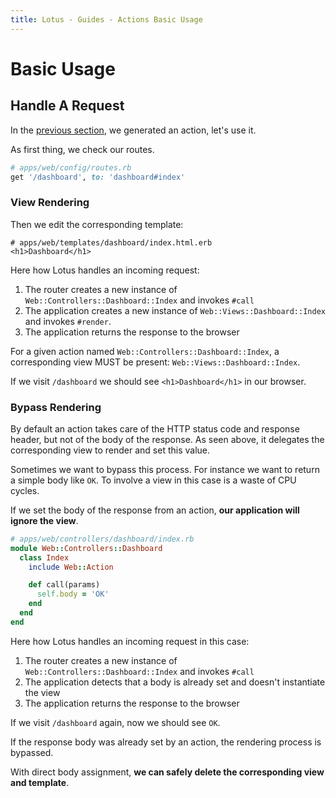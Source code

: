 ```yaml
---
title: Lotus - Guides - Actions Basic Usage
---
```


# Basic Usage

## Handle A Request

In the [previous section](/guides/actions/overview), we generated an action, let's use it.

As first thing, we check our routes.

```ruby
# apps/web/config/routes.rb
get '/dashboard', to: 'dashboard#index'
```

### View Rendering

Then we edit the corresponding template:

```erb
# apps/web/templates/dashboard/index.html.erb
<h1>Dashboard</h1>
```

Here how Lotus handles an incoming request:

  1. The router creates a new instance of `Web::Controllers::Dashboard::Index` and invokes `#call`
  2. The application creates a new instance of `Web::Views::Dashboard::Index` and invokes `#render`.
  3. The application returns the response to the browser

<p class="convention">
  For a given action named <code>Web::Controllers::Dashboard::Index</code>, a corresponding view MUST be present: <code>Web::Views::Dashboard::Index</code>.
</p>

If we visit `/dashboard` we should see `<h1>Dashboard</h1>` in our browser.

### Bypass Rendering

By default an action takes care of the HTTP status code and response header, but not of the body of the response.
As seen above, it delegates the corresponding view to render and set this value.

Sometimes we want to bypass this process.
For instance we want to return a simple body like `OK`.
To involve a view in this case is a waste of CPU cycles.

If we set the body of the response from an action, **our application will ignore the view**.

```ruby
# apps/web/controllers/dashboard/index.rb
module Web::Controllers::Dashboard
  class Index
    include Web::Action

    def call(params)
      self.body = 'OK'
    end
  end
end
```

Here how Lotus handles an incoming request in this case:

  1. The router creates a new instance of `Web::Controllers::Dashboard::Index` and invokes `#call`
  2. The application detects that a body is already set and doesn't instantiate the view
  3. The application returns the response to the browser

If we visit `/dashboard` again, now we should see `OK`.

<p class="convention">
  If the response body was already set by an action, the rendering process is bypassed.
</p>

With direct body assignment, **we can safely delete the corresponding view and template**.
